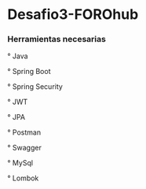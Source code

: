 # Desafio3-FOROhub


### Herramientas necesarias

° Java

° Spring Boot

° Spring Security

° JWT

° JPA

° Postman

° Swagger

° MySql

° Lombok



